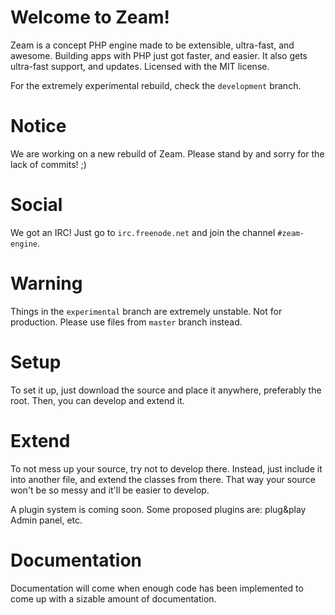 Welcome to Zeam!
=================

Zeam is a concept PHP engine made to be extensible, ultra-fast, and awesome. Building apps with PHP just got faster, and easier. It also gets ultra-fast support, and updates. Licensed with the MIT license.

For the extremely experimental rebuild, check the ``development`` branch.

Notice
===============
We are working on a new rebuild of Zeam. Please stand by and sorry for the lack of commits!
;)

Social
===============

We got an IRC! Just go to ``irc.freenode.net`` and join the channel ``#zeam-engine``.

Warning
===============

Things in the ``experimental`` branch are extremely unstable. Not for production. Please use files from ``master`` branch instead.

Setup
===============

To set it up, just download the source and place it anywhere, preferably the root.
Then, you can develop and extend it. 

Extend
===============

To not mess up your source, try not to develop there. Instead, just include it into another file, and extend the classes from there. That way your source won't be so messy and it'll be easier to develop. 

A plugin system is coming soon. Some proposed plugins are: plug&play Admin panel, etc.

Documentation
===============

Documentation will come when enough code has been implemented to come up with a sizable amount of documentation.

